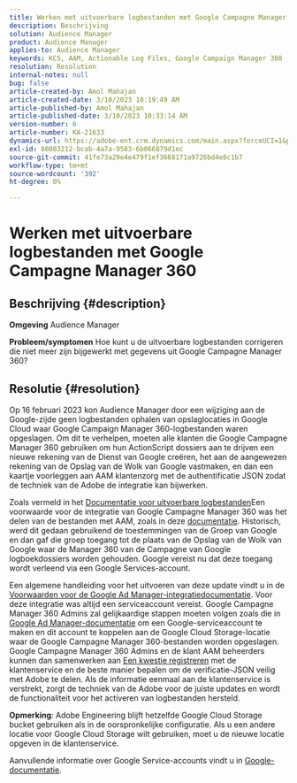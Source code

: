 ```yaml
---
title: Werken met uitvoerbare logbestanden met Google Campagne Manager 360
description: Beschrijving
solution: Audience Manager
product: Audience Manager
applies-to: Audience Manager
keywords: KCS, AAM, Actionable Log Files, Google Campaign Manager 360
resolution: Resolution
internal-notes: null
bug: false
article-created-by: Amol Mahajan
article-created-date: 3/10/2023 10:19:49 AM
article-published-by: Amol Mahajan
article-published-date: 3/10/2023 10:33:14 AM
version-number: 6
article-number: KA-21633
dynamics-url: https://adobe-ent.crm.dynamics.com/main.aspx?forceUCI=1&pagetype=entityrecord&etn=knowledgearticle&id=fe984313-2dbf-ed11-83ff-6045bd006268
exl-id: 80803212-bcab-4a7a-9583-6b066879d1ec
source-git-commit: 41fe73a29e4e479f1ef3668171a9726bd4e8c1b7
workflow-type: tm+mt
source-wordcount: '392'
ht-degree: 0%

---
```


# Werken met uitvoerbare logbestanden met Google Campagne Manager 360

## Beschrijving {#description}

<b>Omgeving</b>
Audience Manager


<b>Probleem/symptomen</b>
Hoe kunt u de uitvoerbare logbestanden corrigeren die niet meer zijn bijgewerkt met gegevens uit Google Campagne Manager 360?


## Resolutie {#resolution}


Op 16 februari 2023 kon Audience Manager door een wijziging aan de Google-zijde geen logbestanden ophalen van opslaglocaties in Google Cloud waar Google Campaign Manager 360-logbestanden waren opgeslagen. Om dit te verhelpen, moeten alle klanten die Google Campagne Manager 360 gebruiken om hun ActionScript dossiers aan te drijven een nieuwe rekening van de Dienst van Google creëren, het aan de aangewezen rekening van de Opslag van de Wolk van Google vastmaken, en dan een kaartje voorleggen aan AAM klantenzorg met de authentificatie JSON zodat de techniek van de Adobe de integratie kan bijwerken.

Zoals vermeld in het [Documentatie voor uitvoerbare logbestanden](https://experienceleague.adobe.com/docs/audience-manager/user-guide/implementation-integration-guides/media-data-integration/actionable-log-files.html?lang=en)Een voorwaarde voor de integratie van Google Campagne Manager 360 was het delen van de bestanden met AAM, zoals in deze [documentatie](https://experienceleague.adobe.com/docs/audience-manager/user-guide/reporting/audience-optimization-reports/audience-optimization-advertisers/import-dcm.html?lang=en). Historisch, werd dit gedaan gebruikend de toestemmingen van de Groep van Google en dan gaf die groep toegang tot de plaats van de Opslag van de Wolk van Google waar de Manager 360 van de Campagne van Google logboekdossiers worden gehouden. Google vereist nu dat deze toegang wordt verleend via een Google Services-account.

Een algemene handleiding voor het uitvoeren van deze update vindt u in de [Voorwaarden voor de Google Ad Manager-integratiedocumentatie](https://experienceleague.adobe.com/docs/audience-manager/user-guide/reporting/audience-optimization-reports/audience-optimization-publishers/import-dfp.html?lang=en). Voor deze integratie was altijd een serviceaccount vereist. Google Campagne Manager 360 Admins zal gelijkaardige stappen moeten volgen zoals die in [Google Ad Manager-documentatie](https://experienceleague.adobe.com/docs/audience-manager/user-guide/reporting/audience-optimization-reports/audience-optimization-publishers/import-dfp.html?lang=en) om een Google-serviceaccount te maken en dit account te koppelen aan de Google Cloud Storage-locatie waar de Google Campagne Manager 360-bestanden worden opgeslagen. Google Campagne Manager 360 Admins en de klant AAM beheerders kunnen dan samenwerken aan [Een kwestie registreren](https://experienceleague.adobe.com/docs/customer-one/using/home.html) met de klantenservice en de beste manier bepalen om de verificatie-JSON veilig met Adobe te delen. Als de informatie eenmaal aan de klantenservice is verstrekt, zorgt de techniek van de Adobe voor de juiste updates en wordt de functionaliteit voor het activeren van logbestanden hersteld.

<b>Opmerking</b>: Adobe Engineering blijft hetzelfde Google Cloud Storage bucket gebruiken als in de oorspronkelijke configuratie. Als u een andere locatie voor Google Cloud Storage wilt gebruiken, moet u de nieuwe locatie opgeven in de klantenservice.

Aanvullende informatie over Google Service-accounts vindt u in [Google-documentatie](https://cloud.google.com/iam/docs/service-accounts-create#creating_a_service_account).
